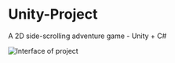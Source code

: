 # Unity-Project
A 2D side-scrolling adventure game - Unity + C#

![Interface of project](https://github.com/Marc-J-L/portfolio/blob/main/img/pp-08-2.jpg)
